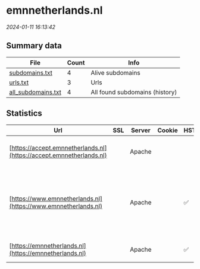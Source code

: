 # emnnetherlands.nl
*2024-01-11 16:13:42*
## Summary data


| File       | Count | Info |
|------------|-------|------|
|[subdomains.txt](/data/emnnetherlands.nl/subdomains.txt)|4|Alive subdomains|
|[urls.txt](/data/emnnetherlands.nl/urls.txt)|3|Urls|
|[all_subdomains.txt](/data/emnnetherlands.nl/all_subdomains.txt)|4|All found subdomains (history)|


## Statistics


| Url | SSL | Server | Cookie | HSTS | CSP | XFO | XXP | RP | Tech |Title |
|------------|-------|------|------|------|------|------|------|------|------|------|
|[https://accept.emnnetherlands.nl](https://accept.emnnetherlands.nl)| |Apache| | | | | | :white_check_mark: |Apache HTTP Server Basic|401 Unauthorized|
|[https://www.emnnetherlands.nl](https://www.emnnetherlands.nl)| |Apache| |:white_check_mark: | :white_check_mark:| :white_check_mark: | | :white_check_mark: |Apache HTTP Server Drupal:9 HSTS OWL Carousel PHP jQuery|EMN Nederland|
|[https://emnnetherlands.nl](https://emnnetherlands.nl)| |Apache| |:white_check_mark: | :white_check_mark:| :white_check_mark: | | :white_check_mark: |Apache HTTP Server|301 Moved Perman...|